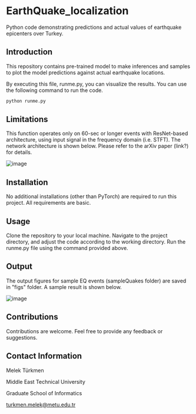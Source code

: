 # EarthQuake_localization
Python code demonstrating predictions and actual values of earthquake epicenters over Turkey.

## Introduction
This repository contains pre-trained model to make inferences and samples to plot the model predictions against actual earthquake locations.

By executing this file, runme.py, you can visualize the results. You can use the following command to run the code. 
```bash
python runme.py
```

## Limitations
This function operates only on 60-sec or longer events with ResNet-based architecture, using input signal in the frequency domain (i.e. STFT). The network architecture is shown below. Please refer to the arXiv paper (link?) for details. 

![image](https://github.com/melekturkmen/EarthQuake_localization/assets/44256504/3fc19cbb-86f2-440a-8723-e56a3b3f8084)

## Installation
No additional installations (other than PyTorch) are required to run this project. All requirements are basic.

## Usage
Clone the repository to your local machine.
Navigate to the project directory, and adjust the code according to the working directory.
Run the runme.py file using the command provided above.

## Output

The output figures for sample EQ events (sampleQuakes folder) are saved in "figs" folder. A sample result is shown below. 

![image](https://github.com/melekturkmen/EarthQuake_localization/assets/44256504/65dfe388-ab14-46fb-a538-4b3f3a2e2b1d)


## Contributions
Contributions are welcome. Feel free to provide any feedback or suggestions.


## Contact Information
Melek Türkmen

Middle East Technical University

Graduate School of Informatics

turkmen.melek@metu.edu.tr

